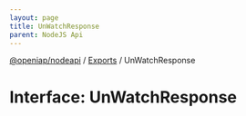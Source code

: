 ```yaml
---
layout: page
title: UnWatchResponse
parent: NodeJS Api
---
```

[@openiap/nodeapi](../README) / [Exports](../modules) / UnWatchResponse

# Interface: UnWatchResponse
